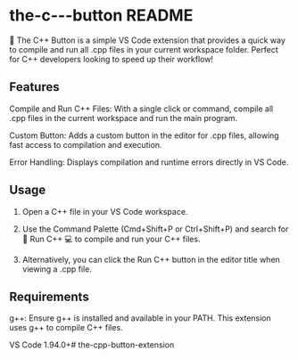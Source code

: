 # the-c---button README

🚀 The C++ Button is a simple VS Code extension that provides a quick way to compile and run all .cpp files in your current workspace folder. Perfect for C++ developers looking to speed up their workflow!

## Features

Compile and Run C++ Files: With a single click or command, compile all .cpp files in the current workspace and run the main program.

Custom Button: Adds a custom button in the editor for .cpp files, allowing fast access to compilation and execution.

Error Handling: Displays compilation and runtime errors directly in VS Code.

## Usage

1. Open a C++ file in your VS Code workspace.

2. Use the Command Palette (Cmd+Shift+P or Ctrl+Shift+P) and search for 🚀 Run C++ 💻 to compile and run your C++ files.

3. Alternatively, you can click the Run C++ button in the editor title when viewing a .cpp file.

## Requirements

g++: Ensure g++ is installed and available in your PATH. This extension uses g++ to compile C++ files.

VS Code 1.94.0+# the-cpp-button-extension
